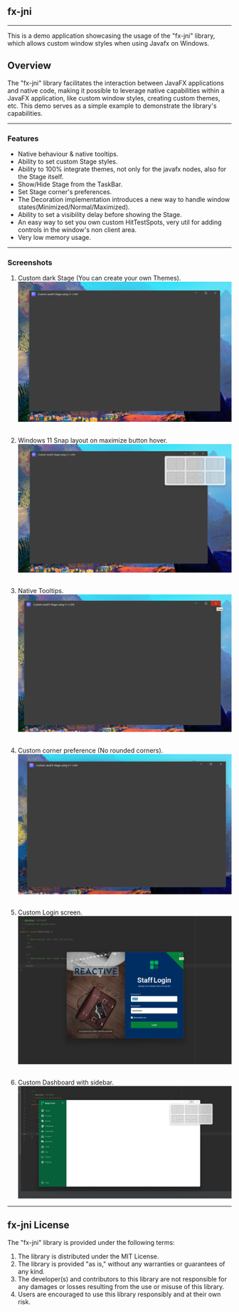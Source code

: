 ## fx-jni
***
This is a demo application showcasing the usage of the "fx-jni" library,
which allows custom window styles when using Javafx on Windows.

## Overview

The "fx-jni" library facilitates the interaction between JavaFX 
applications and native code, making it possible to leverage
native capabilities within a JavaFX application, like custom window styles,
creating custom themes, etc.
This demo serves as a simple example to demonstrate the library's capabilities.

***

### Features

* Native behaviour & native tooltips.
* Ability to set custom Stage styles.
* Ability to 100% integrate themes, not only for the javafx nodes, also for the Stage itself.
* Show/Hide Stage from the TaskBar.
* Set Stage corner's preferences.
* The Decoration implementation introduces a new way to handle window states(Minimized/Normal/Maximized).
* Ability to set a visibility delay before showing the Stage.
* An easy way to set you own custom HitTestSpots, very util for adding controls in the window's non client area.
* Very low memory usage.


***

### Screenshots

1. Custom dark Stage (You can create your own Themes).
![Custom dark Stage](screenshots/1.png)

##
2. Windows 11 Snap layout on maximize button hover.
![Windows 11 Snap layout on maximize button hover](screenshots/2.png)

##
3. Native Tooltips.
![Native Tooltips](screenshots/3.png)

##
4. Custom corner preference (No rounded corners).
![Custom corner preference (No rounded corners)](screenshots/4.png)

##
5. Custom Login screen.
   ![Custom Login screen](screenshots/5.png)

##
6. Custom Dashboard with sidebar.
   ![Custom Dashboard with sidebar](screenshots/6.png)

***

## fx-jni License

The "fx-jni" library is provided under the following terms:

1. The library is distributed under the MIT License.
2. The library is provided "as is," without any warranties or guarantees of any kind.
3. The developer(s) and contributors to this library are not responsible for any damages or losses resulting from the use or misuse of this library.
4. Users are encouraged to use this library responsibly and at their own risk.

